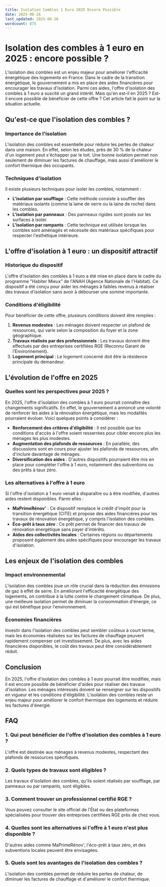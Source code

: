 ```yaml
---
title: Isolation Combles 1 Euro 2025 Encore Possible
date: 2025-06-26
last_updated: 2025-06-26
wordcount: 875
---
```


# Isolation des combles à 1 euro en 2025 : encore possible ?

L'isolation des combles est un enjeu majeur pour améliorer l'efficacité énergétique des logements en France. Dans le cadre de la transition énergétique, le gouvernement a mis en place des aides financières pour encourager les travaux d'isolation. Parmi ces aides, l'offre d'isolation des combles à 1 euro a suscité un grand intérêt. Mais qu'en est-il en 2025 ? Est-il encore possible de bénéficier de cette offre ? Cet article fait le point sur la situation actuelle.

## Qu'est-ce que l'isolation des combles ?

### Importance de l'isolation

L'isolation des combles est essentielle pour réduire les pertes de chaleur dans une maison. En effet, selon les études, près de 30 % de la chaleur d'un logement peut s'échapper par le toit. Une bonne isolation permet non seulement de diminuer les factures de chauffage, mais aussi d'améliorer le confort thermique des occupants.

### Techniques d'isolation

Il existe plusieurs techniques pour isoler les combles, notamment :

- **L'isolation par soufflage** : Cette méthode consiste à souffler des matériaux isolants (comme la laine de verre ou la laine de roche) dans les combles.
- **L'isolation par panneaux** : Des panneaux rigides sont posés sur les surfaces à isoler.
- **L'isolation par rampants** : Cette technique est utilisée lorsque les combles sont aménagés et nécessite des matériaux spécifiques pour respecter l'esthétique intérieure.

## L'offre d'isolation à 1 euro : un dispositif attractif

### Historique du dispositif

L'offre d'isolation des combles à 1 euro a été mise en place dans le cadre du programme "Habiter Mieux" de l'ANAH (Agence Nationale de l'Habitat). Ce dispositif a été conçu pour aider les ménages à faibles revenus à réaliser des travaux d'isolation sans avoir à débourser une somme importante.

### Conditions d'éligibilité

Pour bénéficier de cette offre, plusieurs conditions doivent être remplies :

1. **Revenus modestes** : Les ménages doivent respecter un plafond de ressources, qui varie selon la composition du foyer et la zone géographique.
2. **Travaux réalisés par des professionnels** : Les travaux doivent être effectués par des entreprises certifiées RGE (Reconnu Garant de l’Environnement).
3. **Logement principal** : Le logement concerné doit être la résidence principale du demandeur.

## L'évolution de l'offre en 2025

### Quelles sont les perspectives pour 2025 ?

En 2025, l'offre d'isolation des combles à 1 euro pourrait connaître des changements significatifs. En effet, le gouvernement a annoncé une volonté de renforcer les aides à la rénovation énergétique, mais les modalités pourraient évoluer. Voici quelques points à considérer :

- **Renforcement des critères d'éligibilité** : Il est possible que les conditions d'accès à l'offre soient resserrées pour cibler encore plus les ménages les plus modestes.
- **Augmentation des plafonds de ressources** : En parallèle, des discussions sont en cours pour ajuster les plafonds de ressources, afin d'inclure davantage de ménages.
- **Diversification des aides** : D'autres dispositifs pourraient être mis en place pour compléter l'offre à 1 euro, notamment des subventions ou des prêts à taux zéro.

### Les alternatives à l'offre à 1 euro

Si l'offre d'isolation à 1 euro venait à disparaître ou à être modifiée, d'autres aides restent disponibles. Parmi elles :

- **MaPrimeRénov'** : Ce dispositif remplace le crédit d'impôt pour la transition énergétique (CITE) et propose des aides financières pour les travaux de rénovation énergétique, y compris l'isolation des combles.
- **Éco-prêt à taux zéro** : Ce prêt permet de financer des travaux de rénovation énergétique sans payer d'intérêts.
- **Aides des collectivités locales** : Certaines régions ou départements proposent également des aides spécifiques pour encourager les travaux d'isolation.

## Les enjeux de l'isolation des combles

### Impact environnemental

L'isolation des combles joue un rôle crucial dans la réduction des émissions de gaz à effet de serre. En améliorant l'efficacité énergétique des logements, on contribue à la lutte contre le changement climatique. De plus, une meilleure isolation permet de diminuer la consommation d'énergie, ce qui est bénéfique pour l'environnement.

### Économies financières

Investir dans l'isolation des combles peut sembler coûteux à court terme, mais les économies réalisées sur les factures de chauffage peuvent rapidement compenser cet investissement. De plus, avec les aides financières disponibles, le coût des travaux peut être considérablement réduit.

## Conclusion

En 2025, l'offre d'isolation des combles à 1 euro pourrait être modifiée, mais il est encore possible de bénéficier d'aides pour réaliser des travaux d'isolation. Les ménages intéressés doivent se renseigner sur les dispositifs en vigueur et les conditions d'éligibilité. L'isolation des combles reste un enjeu majeur pour améliorer le confort thermique des logements et réduire les factures d'énergie.

## FAQ

### 1. Qui peut bénéficier de l'offre d'isolation des combles à 1 euro ?

L'offre est destinée aux ménages à revenus modestes, respectant des plafonds de ressources spécifiques.

### 2. Quels types de travaux sont éligibles ?

Les travaux d'isolation des combles, qu'ils soient réalisés par soufflage, par panneaux ou par rampants, sont éligibles.

### 3. Comment trouver un professionnel certifié RGE ?

Vous pouvez consulter le site officiel de l'État ou des plateformes spécialisées pour trouver des entreprises certifiées RGE près de chez vous.

### 4. Quelles sont les alternatives si l'offre à 1 euro n'est plus disponible ?

D'autres aides comme MaPrimeRénov', l'éco-prêt à taux zéro, et des subventions locales peuvent être envisagées.

### 5. Quels sont les avantages de l'isolation des combles ?

L'isolation des combles permet de réduire les pertes de chaleur, de diminuer les factures de chauffage et d'améliorer le confort thermique.